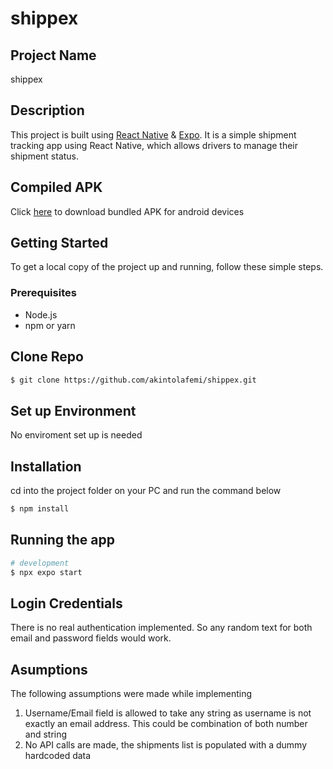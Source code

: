 # shippex

## Project Name

shippex

## Description

This project is built using [React Native](http://reactnative.dev) & [Expo](http://docs.expo.dev). It is a simple shipment tracking app using React Native, which allows drivers to manage their shipment status.

## Compiled APK

Click [here](https://expo.dev/artifacts/eas/ks1kMi7K1921DZ7nZ4Y25q.apk) to download bundled APK for android devices

## Getting Started

To get a local copy of the project up and running, follow these simple steps.

### Prerequisites

- Node.js
- npm or yarn

## Clone Repo

```bash
$ git clone https://github.com/akintolafemi/shippex.git
```

## Set up Environment

No enviroment set up is needed

## Installation

cd into the project folder on your PC and run the command below

```bash
$ npm install
```

## Running the app

```bash
# development
$ npx expo start
```

## Login Credentials

There is no real authentication implemented. So any random text for both email and password fields would work.

## Asumptions

The following assumptions were made while implementing

1. Username/Email field is allowed to take any string as username is not exactly an email address. This could be combination of both number and string
2. No API calls are made, the shipments list is populated with a dummy hardcoded data
